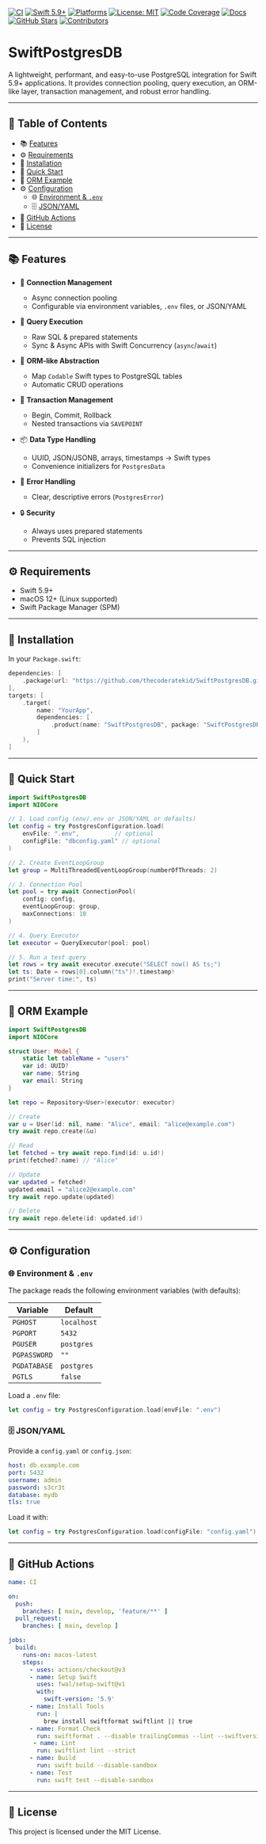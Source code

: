 [![CI](https://github.com/thecoderatekid/SwiftPostgresDB/actions/workflows/ci.yml/badge.svg)](https://github.com/thecoderatekid/SwiftPostgresDB/actions)
[![Swift 5.9+](https://img.shields.io/badge/swift-5.9%2B-orange?style=flat-square&logo=swift)](https://swift.org)
[![Platforms](https://img.shields.io/badge/platforms-macOS%2012%2B%20%7C%20Linux-blue?style=flat-square&logo=apple&logo=linux)](https://swift.org/platform-support)
[![License: MIT](https://img.shields.io/badge/license-MIT-green?style=flat-square&logo=opensource)](LICENSE)
[![Code Coverage](https://img.shields.io/codecov/c/github/thecoderatekid/SwiftPostgresDB?style=flat-square&logo=codecov)](https://codecov.io/gh/thecoderatekid/SwiftPostgresDB)
[![Docs](https://img.shields.io/badge/docs-SwiftDoc-blue?style=flat-square&logo=read-the-docs)](https://github.com/thecoderatekid/SwiftPostgresDB#readme)
[![GitHub Stars](https://img.shields.io/github/stars/thecoderatekid/SwiftPostgresDB?style=flat-square&logo=github)](https://github.com/thecoderatekid/SwiftPostgresDB/stargazers)
[![Contributors](https://img.shields.io/github/contributors/thecoderatekid/SwiftPostgresDB?style=flat-square&logo=github)](https://github.com/thecoderatekid/SwiftPostgresDB/graphs/contributors)

# SwiftPostgresDB

A lightweight, performant, and easy-to-use PostgreSQL integration for Swift 5.9+ applications. It provides connection pooling, query execution, an ORM-like layer, transaction management, and robust error handling.

---

## 📑 Table of Contents

- 📚 [Features](#features)
- ⚙️ [Requirements](#requirements)
- 🔧 [Installation](#installation)
- 🚀 [Quick Start](#quick-start)
- 🧩 [ORM Example](#orm-example)
- ⚙️ [Configuration](#configuration)
  - 🌐 [Environment & `.env`](#environment--env)
  - 🗄️ [JSON/YAML](#jsonyaml)
- 🤖 [GitHub Actions](#github-actions)
- 📄 [License](#license)

---

## 📚 Features

- 🤝 **Connection Management**
  - Async connection pooling
  - Configurable via environment variables, `.env` files, or JSON/YAML

- 📝 **Query Execution**
  - Raw SQL & prepared statements
  - Sync & Async APIs with Swift Concurrency (`async`/`await`)

- 🧩 **ORM-like Abstraction**
  - Map `Codable` Swift types to PostgreSQL tables
  - Automatic CRUD operations

- 🔄 **Transaction Management**
  - Begin, Commit, Rollback
  - Nested transactions via `SAVEPOINT`

- 📦 **Data Type Handling**
  - UUID, JSON/JSONB, arrays, timestamps → Swift types
  - Convenience initializers for `PostgresData`

- 🚨 **Error Handling**
  - Clear, descriptive errors (`PostgresError`)

- 🔒 **Security**
  - Always uses prepared statements
  - Prevents SQL injection

---

## ⚙️ Requirements

- Swift 5.9+
- macOS 12+ (Linux supported)
- Swift Package Manager (SPM)

---

## 🔧 Installation

In your `Package.swift`:

```swift
dependencies: [
    .package(url: "https://github.com/thecoderatekid/SwiftPostgresDB.git", from: "1.0.0"),
],
targets: [
    .target(
        name: "YourApp",
        dependencies: [
            .product(name: "SwiftPostgresDB", package: "SwiftPostgresDB"),
        ]
    ),
]
```

---

## 🚀 Quick Start

```swift
import SwiftPostgresDB
import NIOCore

// 1. Load config (env/.env or JSON/YAML or defaults)
let config = try PostgresConfiguration.load(
    envFile: ".env",          // optional
    configFile: "dbconfig.yaml" // optional
)

// 2. Create EventLoopGroup
let group = MultiThreadedEventLoopGroup(numberOfThreads: 2)

// 3. Connection Pool
let pool = try await ConnectionPool(
    config: config,
    eventLoopGroup: group,
    maxConnections: 10
)

// 4. Query Executor
let executor = QueryExecutor(pool: pool)

// 5. Run a test query
let rows = try await executor.execute("SELECT now() AS ts;")
let ts: Date = rows[0].column("ts")!.timestamp!
print("Server time:", ts)
```

---

## 🧩 ORM Example

```swift
import SwiftPostgresDB
import NIOCore

struct User: Model {
    static let tableName = "users"
    var id: UUID?
    var name: String
    var email: String
}

let repo = Repository<User>(executor: executor)

// Create
var u = User(id: nil, name: "Alice", email: "alice@example.com")
try await repo.create(&u)

// Read
let fetched = try await repo.find(id: u.id!)
print(fetched?.name) // "Alice"

// Update
var updated = fetched!
updated.email = "alice2@example.com"
try await repo.update(updated)

// Delete
try await repo.delete(id: updated.id!)
```

---

## ⚙️ Configuration

### 🌐 Environment & `.env`

The package reads the following environment variables (with defaults):

| Variable    | Default     |
| ----------- | ----------- |
| `PGHOST`    | `localhost` |
| `PGPORT`    | `5432`      |
| `PGUSER`    | `postgres`  |
| `PGPASSWORD`| `""`        |
| `PGDATABASE`| `postgres`  |
| `PGTLS`     | `false`     |

Load a `.env` file:

```swift
let config = try PostgresConfiguration.load(envFile: ".env")
```

### 🗄️ JSON/YAML

Provide a `config.yaml` or `config.json`:

```yaml
host: db.example.com
port: 5432
username: admin
password: s3cr3t
database: mydb
tls: true
```

Load it with:

```swift
let config = try PostgresConfiguration.load(configFile: "config.yaml")
```

---

## 🤖 GitHub Actions

```yaml
name: CI

on:
  push:
    branches: [ main, develop, 'feature/**' ]
  pull_request:
    branches: [ main, develop ]

jobs:
  build:
    runs-on: macos-latest
    steps:
      - uses: actions/checkout@v3
      - name: Setup Swift
        uses: fwal/setup-swift@v1
        with:
          swift-version: '5.9'
      - name: Install Tools
        run: |
          brew install swiftformat swiftlint || true
      - name: Format Check
        run: swiftformat . --disable trailingCommas --lint --swiftversion 5.9
       - name: Lint
        run: swiftlint lint --strict
      - name: Build
        run: swift build --disable-sandbox
      - name: Test
        run: swift test --disable-sandbox
```

---

## 📄 License

This project is licensed under the MIT License.
